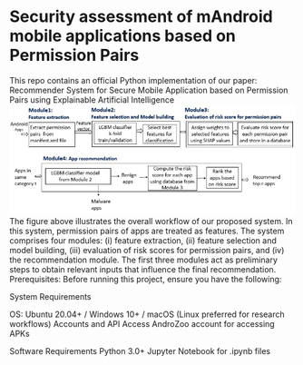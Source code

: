 # Security assessment of mAndroid mobile applications based on Permission Pairs
This repo contains an official Python implementation of our paper: Recommender System for Secure Mobile Application based on Permission Pairs using Explainable Artificial Intelligence
 ![Image Alt](https://github.com/tejaswivij/Mobile-App-Security-with-Permission-Pairs/blob/main/framework.jpg?raw=true)
The figure above illustrates the overall workflow of our proposed system. In this system, permission pairs of apps are treated as features. The system comprises four modules: (i) feature extraction, (ii) feature selection and model building, (iii) evaluation of risk scores for permission pairs, and (iv) the recommendation module. The first three modules act as preliminary steps to obtain relevant inputs that influence the final recommendation.
Prerequisites:
Before running this project, ensure you have the following:

System Requirements

OS: Ubuntu 20.04+ / Windows 10+ / macOS (Linux preferred for research workflows)
Accounts and API Access
AndroZoo account for accessing APKs

Software Requirements
Python 3.0+
Jupyter Notebook for .ipynb files
